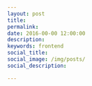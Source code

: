 ```yaml
---
layout: post
title:
permalink:
date: 2016-00-00 12:00:00
description:
keywords: frontend
social_title:
social_image: /img/posts/
social_description:

---
```

